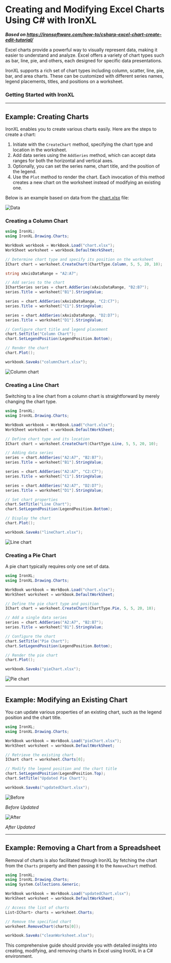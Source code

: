 # Creating and Modifying Excel Charts Using C# with IronXL

***Based on <https://ironsoftware.com/how-to/csharp-excel-chart-create-edit-tutorial/>***


Excel charts provide a powerful way to visually represent data, making it easier to understand and analyze. Excel offers a variety of chart types such as bar, line, pie, and others, each designed for specific data presentations.

IronXL supports a rich set of chart types including column, scatter, line, pie, bar, and area charts. These can be customized with different series names, legend placements, titles, and positions on a worksheet.

### Getting Started with IronXL

---

## Example: Creating Charts

IronXL enables you to create various charts easily. Here are the steps to create a chart:

1. Initiate with the `CreateChart` method, specifying the chart type and location in the worksheet.
2. Add data series using the `AddSeries` method, which can accept data ranges for both the horizontal and vertical axes.
3. Optionally, you can set the series name, chart title, and the position of the legend.
4. Use the `Plot` method to render the chart. Each invocation of this method creates a new chart on the worksheet instead of modifying an existing one.

Below is an example based on data from the [chart.xlsx](https://ironsoftware.com/static-assets/excel/how-to/create-edit-charts/chart.xlsx) file:

<div class="content-img-align-center">
    <div class="center-image-wrapper">
         <img src="https://ironsoftware.com/static-assets/excel/how-to/create-edit-charts/data.webp" alt="Data" class="img-responsive add-shadow">
    </div>
</div>

### Creating a Column Chart

```cs
using IronXL;
using IronXL.Drawing.Charts;

WorkBook workbook = WorkBook.Load("chart.xlsx");
WorkSheet worksheet = workbook.DefaultWorkSheet;

// Determine chart type and specify its position on the worksheet
IChart chart = worksheet.CreateChart(ChartType.Column, 5, 5, 20, 10);

string xAxisDataRange = "A2:A7";

// Add series to the chart
IChartSeries series = chart.AddSeries(xAxisDataRange, "B2:B7");
series.Title = worksheet["B1"].StringValue;

series = chart.AddSeries(xAxisDataRange, "C2:C7");
series.Title = worksheet["C1"].StringValue;

series = chart.AddSeries(xAxisDataRange, "D2:D7");
series.Title = worksheet["D1"].StringValue;

// Configure chart title and legend placement
chart.SetTitle("Column Chart");
chart.SetLegendPosition(LegendPosition.Bottom);

// Render the chart
chart.Plot();

workbook.SaveAs("columnChart.xlsx");
```

<div class="content-img-align-center">
    <div class="center-image-wrapper">
         <img src="https://ironsoftware.com/static-assets/excel/how-to/create-edit-charts/column-chart.webp" alt="Column chart" class="img-responsive add-shadow">
    </div>
</div>

### Creating a Line Chart

Switching to a line chart from a column chart is straightforward by merely changing the chart type.

```cs
using IronXL;
using IronXL.Drawing.Charts;

WorkBook workbook = WorkBook.Load("chart.xlsx");
WorkSheet worksheet = workbook.DefaultWorkSheet;

// Define chart type and its location
IChart chart = worksheet.CreateChart(ChartType.Line, 5, 5, 20, 10);

// Adding data series
series = chart.AddSeries("A2:A7", "B2:B7");
series.Title = worksheet["B1"].StringValue;

series = chart.AddSeries("A2:A7", "C2:C7");
series.Title = worksheet["C1"].StringValue;

series = chart.AddSeries("A2:A7", "D2:D7");
series.Title = worksheet["D1"].StringValue;

// Set chart properties
chart.SetTitle("Line Chart");
chart.SetLegendPosition(LegendPosition.Bottom);

// Display the chart
chart.Plot();

workbook.SaveAs("lineChart.xlsx");
```

<div class="content-img-align-center">
    <div class="center-image-wrapper">
         <img src="https://ironsoftware.com/static-assets/excel/how-to/create-edit-charts/line-chart.webp" alt="Line chart" class="img-responsive add-shadow">
    </div>
</div>

### Creating a Pie Chart

A pie chart typically requires only one set of data.

```cs
using IronXL;
using IronXL.Drawing.Charts;

WorkBook workbook = WorkBook.Load("chart.xlsx");
WorkSheet worksheet = workbook.DefaultWorkSheet;

// Define the pie chart type and position
IChart chart = worksheet.CreateChart(ChartType.Pie, 5, 5, 20, 10);

// Add a single data series
series = chart.AddSeries("A2:A7", "B2:B7");
series.Title = worksheet["B1"].StringValue;

// Configure the chart
chart.SetTitle("Pie Chart");
chart.SetLegendPosition(LegendPosition.Bottom);

// Render the pie chart
chart.Plot();

workbook.SaveAs("pieChart.xlsx");
```

<div class="content-img-align-center">
    <div class="center-image-wrapper">
         <img src="https://ironsoftware.com/static-assets/excel/how-to/create-edit-charts/pie-chart.webp" alt="Pie chart" class="img-responsive add-shadow">
    </div>
</div>

---

## Example: Modifying an Existing Chart

You can update various properties of an existing chart, such as the legend position and the chart title.

```cs
using IronXL;
using IronXL.Drawing.Charts;

WorkBook workbook = WorkBook.Load("pieChart.xlsx");
WorkSheet worksheet = workbook.DefaultWorkSheet;

// Retrieve the existing chart
IChart chart = worksheet.Charts[0];

// Modify the legend position and the chart title
chart.SetLegendPosition(LegendPosition.Top);
chart.SetTitle("Updated Pie Chart");

workbook.SaveAs("updatedChart.xlsx");
```

<div class="competitors-section__wrapper-even-1">
    <div class="competitors__card" style="width: 48%;">
        <img src="https://ironsoftware.com/static-assets/excel/how-to/create-edit-charts/before.webp" alt="Before" class="img-responsive add-shadow" >
        <p class="competitors__download-link" style="color: #181818; font-style: italic;">Before Updated</p>
    </div>
    <div class="competitors__card" style="width: 49%;">
        <img src="https://ironsoftware.com/static-assets/excel/how-to/create-edit-charts/after.webp" alt="After" class="img-responsive add-shadow">
        <p class="competitors__download-link" style="color: #181818; font-style: italic;">After Updated</p>
    </div>
</div>

---

## Example: Removing a Chart from a Spreadsheet

Removal of charts is also facilitated through IronXL by fetching the chart from the `Charts` property and then passing it to the `RemoveChart` method.

```cs
using IronXL;
using IronXL.Drawing.Charts;
using System.Collections.Generic;

WorkBook workbook = WorkBook.Load("updatedChart.xlsx");
WorkSheet worksheet = workbook.DefaultWorkSheet;

// Access the list of charts
List<IChart> charts = worksheet.Charts;

// Remove the specified chart
worksheet.RemoveChart(charts[0]);

workbook.SaveAs("cleanWorksheet.xlsx");
```

This comprehensive guide should provide you with detailed insights into creating, modifying, and removing charts in Excel using IronXL in a C# environment.